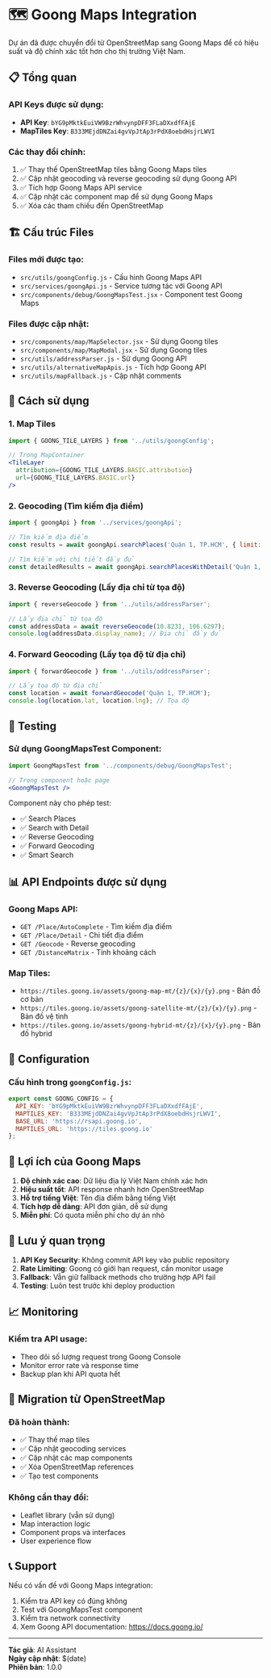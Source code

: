 # 🗺️ Goong Maps Integration

Dự án đã được chuyển đổi từ OpenStreetMap sang Goong Maps để có hiệu suất và độ chính xác tốt hơn cho thị trường Việt Nam.

## 📋 Tổng quan

### API Keys được sử dụng:
- **API Key**: `bYG9pMktkEuiVW9BzrWhvynpDFF3FLaDXxdfFAjE`
- **MapTiles Key**: `B333MEjdDNZai4gvVpJtAp3rPdX8oebdHsjrLWVI`

### Các thay đổi chính:
1. ✅ Thay thế OpenStreetMap tiles bằng Goong Maps tiles
2. ✅ Cập nhật geocoding và reverse geocoding sử dụng Goong API
3. ✅ Tích hợp Goong Maps API service
4. ✅ Cập nhật các component map để sử dụng Goong Maps
5. ✅ Xóa các tham chiếu đến OpenStreetMap

## 🏗️ Cấu trúc Files

### Files mới được tạo:
- `src/utils/goongConfig.js` - Cấu hình Goong Maps API
- `src/services/goongApi.js` - Service tương tác với Goong API
- `src/components/debug/GoongMapsTest.jsx` - Component test Goong Maps

### Files được cập nhật:
- `src/components/map/MapSelector.jsx` - Sử dụng Goong tiles
- `src/components/map/MapModal.jsx` - Sử dụng Goong tiles
- `src/utils/addressParser.js` - Sử dụng Goong API
- `src/utils/alternativeMapApis.js` - Tích hợp Goong API
- `src/utils/mapFallback.js` - Cập nhật comments

## 🚀 Cách sử dụng

### 1. Map Tiles
```jsx
import { GOONG_TILE_LAYERS } from '../utils/goongConfig';

// Trong MapContainer
<TileLayer
  attribution={GOONG_TILE_LAYERS.BASIC.attribution}
  url={GOONG_TILE_LAYERS.BASIC.url}
/>
```

### 2. Geocoding (Tìm kiếm địa điểm)
```javascript
import { goongApi } from '../services/goongApi';

// Tìm kiếm địa điểm
const results = await goongApi.searchPlaces('Quận 1, TP.HCM', { limit: 5 });

// Tìm kiếm với chi tiết đầy đủ
const detailedResults = await goongApi.searchPlacesWithDetail('Quận 1, TP.HCM');
```

### 3. Reverse Geocoding (Lấy địa chỉ từ tọa độ)
```javascript
import { reverseGeocode } from '../utils/addressParser';

// Lấy địa chỉ từ tọa độ
const addressData = await reverseGeocode(10.8231, 106.6297);
console.log(addressData.display_name); // Địa chỉ đầy đủ
```

### 4. Forward Geocoding (Lấy tọa độ từ địa chỉ)
```javascript
import { forwardGeocode } from '../utils/addressParser';

// Lấy tọa độ từ địa chỉ
const location = await forwardGeocode('Quận 1, TP.HCM');
console.log(location.lat, location.lng); // Tọa độ
```

## 🧪 Testing

### Sử dụng GoongMapsTest Component:
```jsx
import GoongMapsTest from '../components/debug/GoongMapsTest';

// Trong component hoặc page
<GoongMapsTest />
```

Component này cho phép test:
- ✅ Search Places
- ✅ Search with Detail
- ✅ Reverse Geocoding
- ✅ Forward Geocoding
- ✅ Smart Search

## 📊 API Endpoints được sử dụng

### Goong Maps API:
- `GET /Place/AutoComplete` - Tìm kiếm địa điểm
- `GET /Place/Detail` - Chi tiết địa điểm
- `GET /Geocode` - Reverse geocoding
- `GET /DistanceMatrix` - Tính khoảng cách

### Map Tiles:
- `https://tiles.goong.io/assets/goong-map-mt/{z}/{x}/{y}.png` - Bản đồ cơ bản
- `https://tiles.goong.io/assets/goong-satellite-mt/{z}/{x}/{y}.png` - Bản đồ vệ tinh
- `https://tiles.goong.io/assets/goong-hybrid-mt/{z}/{x}/{y}.png` - Bản đồ hybrid

## 🔧 Configuration

### Cấu hình trong `goongConfig.js`:
```javascript
export const GOONG_CONFIG = {
  API_KEY: 'bYG9pMktkEuiVW9BzrWhvynpDFF3FLaDXxdfFAjE',
  MAPTILES_KEY: 'B333MEjdDNZai4gvVpJtAp3rPdX8oebdHsjrLWVI',
  BASE_URL: 'https://rsapi.goong.io',
  MAPTILES_URL: 'https://tiles.goong.io'
};
```

## 🎯 Lợi ích của Goong Maps

1. **Độ chính xác cao**: Dữ liệu địa lý Việt Nam chính xác hơn
2. **Hiệu suất tốt**: API response nhanh hơn OpenStreetMap
3. **Hỗ trợ tiếng Việt**: Tên địa điểm bằng tiếng Việt
4. **Tích hợp dễ dàng**: API đơn giản, dễ sử dụng
5. **Miễn phí**: Có quota miễn phí cho dự án nhỏ

## 🚨 Lưu ý quan trọng

1. **API Key Security**: Không commit API key vào public repository
2. **Rate Limiting**: Goong có giới hạn request, cần monitor usage
3. **Fallback**: Vẫn giữ fallback methods cho trường hợp API fail
4. **Testing**: Luôn test trước khi deploy production

## 📈 Monitoring

### Kiểm tra API usage:
- Theo dõi số lượng request trong Goong Console
- Monitor error rate và response time
- Backup plan khi API quota hết

## 🔄 Migration từ OpenStreetMap

### Đã hoàn thành:
- ✅ Thay thế map tiles
- ✅ Cập nhật geocoding services
- ✅ Cập nhật các map components
- ✅ Xóa OpenStreetMap references
- ✅ Tạo test components

### Không cần thay đổi:
- Leaflet library (vẫn sử dụng)
- Map interaction logic
- Component props và interfaces
- User experience flow

## 📞 Support

Nếu có vấn đề với Goong Maps integration:
1. Kiểm tra API key có đúng không
2. Test với GoongMapsTest component
3. Kiểm tra network connectivity
4. Xem Goong API documentation: https://docs.goong.io/

---

**Tác giả**: AI Assistant  
**Ngày cập nhật**: $(date)  
**Phiên bản**: 1.0.0


